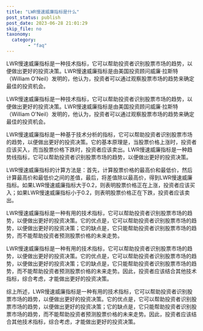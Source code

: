 ```yaml
---
title: "LWR慢速威廉指标是什么"
post_status: publish
post_date: 2023-06-28 21:01:29
skip_file: no
taxonomy:
  category:
        - "faq"
---
```


LWR慢速威廉指标是一种技术指标，它可以帮助投资者识别股票市场的趋势，以便做出更好的投资决策。LWR慢速威廉指标是由美国投资顾问威廉·拉斯特（William O'Neil）发明的，他认为，投资者可以通过观察股票市场的趋势来确定最佳的投资机会。

LWR慢速威廉指标是一种技术指标，它可以帮助投资者识别股票市场的趋势，以便做出更好的投资决策。LWR慢速威廉指标是由美国投资顾问威廉·拉斯特（William O'Neil）发明的，他认为，投资者可以通过观察股票市场的趋势来确定最佳的投资机会。

LWR慢速威廉指标是一种基于技术分析的指标，它可以帮助投资者识别股票市场的趋势，以便做出更好的投资决策。它的基本原理是，当股票价格上涨时，投资者应该买入，而当股票价格下跌时，投资者应该卖出。LWR慢速威廉指标是一种趋势线指标，它可以帮助投资者识别股票市场的趋势，以便做出更好的投资决策。

LWR慢速威廉指标的计算方法是：首先，计算股票价格的最高价和最低价，然后计算最高价和最低价之间的差值，最后，将差值除以最高价，得到LWR慢速威廉指标。如果LWR慢速威廉指标大于0.2，则表明股票价格正在上涨，投资者应该买入；如果LWR慢速威廉指标小于0.2，则表明股票价格正在下跌，投资者应该卖出。

LWR慢速威廉指标是一种有用的技术指标，它可以帮助投资者识别股票市场的趋势，以便做出更好的投资决策。它的优点是，它可以帮助投资者识别股票市场的趋势，以便做出更好的投资决策；它的缺点是，它只能帮助投资者识别股票市场的趋势，而不能帮助投资者预测股票价格的未来走势。

LWR慢速威廉指标是一种有用的技术指标，它可以帮助投资者识别股票市场的趋势，以便做出更好的投资决策。它的优点是，它可以帮助投资者识别股票市场的趋势，以便做出更好的投资决策；它的缺点是，它只能帮助投资者识别股票市场的趋势，而不能帮助投资者预测股票价格的未来走势。因此，投资者应该结合其他技术指标，综合考虑，才能做出更好的投资决策。

综上所述，LWR慢速威廉指标是一种有用的技术指标，它可以帮助投资者识别股票市场的趋势，以便做出更好的投资决策。它的优点是，它可以帮助投资者识别股票市场的趋势，以便做出更好的投资决策；它的缺点是，它只能帮助投资者识别股票市场的趋势，而不能帮助投资者预测股票价格的未来走势。因此，投资者应该结合其他技术指标，综合考虑，才能做出更好的投资决策。
